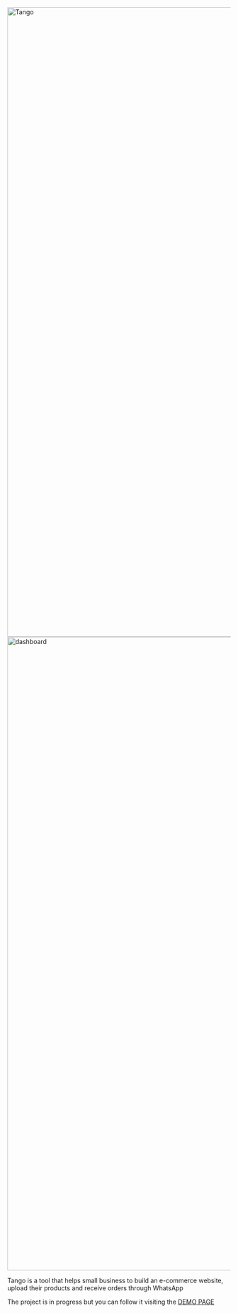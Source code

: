 <img width="1417" alt="Tango" src="https://user-images.githubusercontent.com/22158647/212550390-c8caf9c8-11c7-4dc8-a4fa-30e1f4100342.png">
<img width="1426" alt="dashboard" src="https://user-images.githubusercontent.com/22158647/213873311-548db413-1869-4b4d-a575-7c4fc94c9e54.png">


Tango is a tool that helps small business to build an e-commerce website, upload their products and receive orders through WhatsApp

The project is in progress but you can follow it visiting the [DEMO PAGE](https://tango-iota.vercel.app)
